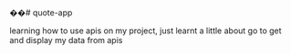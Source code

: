 ��#   q u o t e - a p p 


learning how to use apis on my project, just learnt a little about go to get and display my data from apis 
 
 
